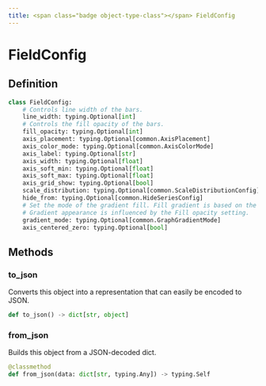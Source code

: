 ```yaml
---
title: <span class="badge object-type-class"></span> FieldConfig
---
```

# <span class="badge object-type-class"></span> FieldConfig

## Definition

```python
class FieldConfig:
    # Controls line width of the bars.
    line_width: typing.Optional[int]
    # Controls the fill opacity of the bars.
    fill_opacity: typing.Optional[int]
    axis_placement: typing.Optional[common.AxisPlacement]
    axis_color_mode: typing.Optional[common.AxisColorMode]
    axis_label: typing.Optional[str]
    axis_width: typing.Optional[float]
    axis_soft_min: typing.Optional[float]
    axis_soft_max: typing.Optional[float]
    axis_grid_show: typing.Optional[bool]
    scale_distribution: typing.Optional[common.ScaleDistributionConfig]
    hide_from: typing.Optional[common.HideSeriesConfig]
    # Set the mode of the gradient fill. Fill gradient is based on the line color. To change the color, use the standard color scheme field option.
    # Gradient appearance is influenced by the Fill opacity setting.
    gradient_mode: typing.Optional[common.GraphGradientMode]
    axis_centered_zero: typing.Optional[bool]
```
## Methods

### <span class="badge object-method"></span> to_json

Converts this object into a representation that can easily be encoded to JSON.

```python
def to_json() -> dict[str, object]
```

### <span class="badge object-method"></span> from_json

Builds this object from a JSON-decoded dict.

```python
@classmethod
def from_json(data: dict[str, typing.Any]) -> typing.Self
```

